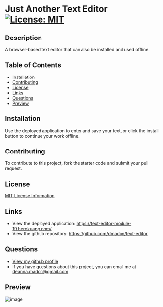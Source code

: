 
  
  # Just Another Text Editor [![License: MIT](https://img.shields.io/badge/License-MIT-yellow.svg)](https://opensource.org/licenses/MIT)

  ## Description
  A browser-based text editor that can also be installed and used offline.

  ## Table of Contents

  * [Installation](#installation)
  * [Contributing](#contributing)
  * [License](#license)
  * [Links](#links)
  * [Questions](#questions)
  * [Preview](#preview)

  ## Installation
  Use the deployed application to enter and save your text, or click the install button to continue your work offline.

  ## Contributing
  To contribute to this project, fork the starter code and submit your pull request.

  ## License

  [MIT License Information](https://opensource.org/licenses/MIT)

  ## Links
  * View the deployed application: https://text-editor-module-19.herokuapp.com/
  * View the github repository: https://github.com/dmadon/text-editor

  ## Questions

  * [View my github profile](https://github.com/dmadon)
  * If you have questions about this project, you can email me at deanna.madon@gmail.com
  
  ## Preview
  
  ![image](https://user-images.githubusercontent.com/99852346/194210288-069d601d-9e00-430f-aaa1-ee6dddcb27d8.png)

